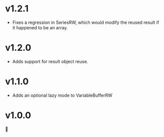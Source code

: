# v1.2.1

- Fixes a regression in SeriesRW, which would modify the reused result if it
  happened to be an array.

# v1.2.0

- Adds support for result object reuse.

# v1.1.0

- Adds an optional lazy mode to VariableBufferRW

# v1.0.0

:cake:
